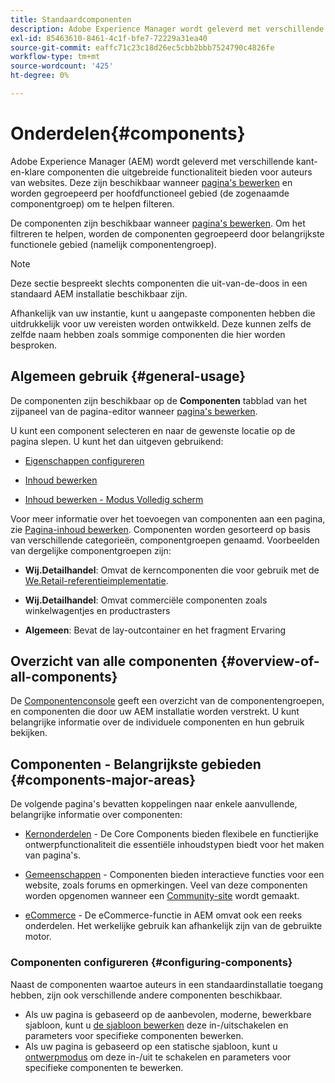 ```yaml
---
title: Standaardcomponenten
description: Adobe Experience Manager wordt geleverd met verschillende kant-en-klare componenten die uitgebreide functionaliteit bieden voor auteurs van websites.
exl-id: 85463610-8461-4c1f-bfe7-72229a31ea40
source-git-commit: eaffc71c23c18d26ec5cbb2bbb7524790c4826fe
workflow-type: tm+mt
source-wordcount: '425'
ht-degree: 0%

---
```


# Onderdelen{#components}

Adobe Experience Manager (AEM) wordt geleverd met verschillende kant-en-klare componenten die uitgebreide functionaliteit bieden voor auteurs van websites. Deze zijn beschikbaar wanneer [pagina&#39;s bewerken](/help/sites-authoring/editing-content.md) en worden gegroepeerd per hoofdfunctioneel gebied (de zogenaamde componentgroep) om te helpen filteren.

De componenten zijn beschikbaar wanneer [pagina&#39;s bewerken](/help/sites-authoring/editing-content.md). Om het filtreren te helpen, worden de componenten gegroepeerd door belangrijkste functionele gebied (namelijk componentengroep).

>[!NOTE]
>
>Deze sectie bespreekt slechts componenten die uit-van-de-doos in een standaard AEM installatie beschikbaar zijn.
>
>Afhankelijk van uw instantie, kunt u aangepaste componenten hebben die uitdrukkelijk voor uw vereisten worden ontwikkeld. Deze kunnen zelfs de zelfde naam hebben zoals sommige componenten die hier worden besproken.

## Algemeen gebruik {#general-usage}

De componenten zijn beschikbaar op de **Componenten** tabblad van het zijpaneel van de pagina-editor wanneer [pagina&#39;s bewerken](/help/sites-authoring/editing-content.md).

U kunt een component selecteren en naar de gewenste locatie op de pagina slepen. U kunt het dan uitgeven gebruikend:

* [Eigenschappen configureren](/help/sites-authoring/editing-page-properties.md)
* [Inhoud bewerken](/help/sites-authoring/editing-content.md)

* [Inhoud bewerken - Modus Volledig scherm](/help/sites-authoring/editing-content.md#edit-content-full-screen-mode)

Voor meer informatie over het toevoegen van componenten aan een pagina, zie [Pagina-inhoud bewerken](/help/sites-authoring/editing-content.md).
Componenten worden gesorteerd op basis van verschillende categorieën, componentgroepen genaamd. Voorbeelden van dergelijke componentgroepen zijn:

* **Wij.Detailhandel**: Omvat de kerncomponenten die voor gebruik met de [We.Retail-referentieimplementatie](/help/sites-developing/we-retail.md).

* **Wij.Detailhandel**: Omvat commerciële componenten zoals winkelwagentjes en productrasters

* **Algemeen**: Bevat de lay-outcontainer en het fragment Ervaring

## Overzicht van alle componenten {#overview-of-all-components}

De [Componentenconsole](/help/sites-authoring/default-components-console.md) geeft een overzicht van de componentengroepen, en componenten die door uw AEM installatie worden verstrekt. U kunt belangrijke informatie over de individuele componenten en hun gebruik bekijken.

## Componenten - Belangrijkste gebieden {#components-major-areas}

De volgende pagina&#39;s bevatten koppelingen naar enkele aanvullende, belangrijke informatie over componenten:

* [Kernonderdelen](https://experienceleague.adobe.com/docs/experience-manager-core-components/using/introduction.html) - De Core Components bieden flexibele en functierijke ontwerpfunctionaliteit die essentiële inhoudstypen biedt voor het maken van pagina&#39;s.

* [Gemeenschappen](/help/communities/author-communities.md) - Componenten bieden interactieve functies voor een website, zoals forums en opmerkingen. Veel van deze componenten worden opgenomen wanneer een [Community-site](/help/communities/overview.md) wordt gemaakt.

* [eCommerce](/help/commerce/cif-classic/administering/ecommerce.md) - De eCommerce-functie in AEM omvat ook een reeks onderdelen. Het werkelijke gebruik kan afhankelijk zijn van de gebruikte motor.

### Componenten configureren {#configuring-components}

Naast de componenten waartoe auteurs in een standaardinstallatie toegang hebben, zijn ook verschillende andere componenten beschikbaar.

* Als uw pagina is gebaseerd op de aanbevolen, moderne, bewerkbare sjabloon, kunt u [de sjabloon bewerken](/help/sites-authoring/templates.md) deze in-/uitschakelen en parameters voor specifieke componenten bewerken.
* Als uw pagina is gebaseerd op een statische sjabloon, kunt u [ontwerpmodus](/help/sites-authoring/default-components-designmode.md#enable-disable-components) om deze in-/uit te schakelen en parameters voor specifieke componenten te bewerken.
